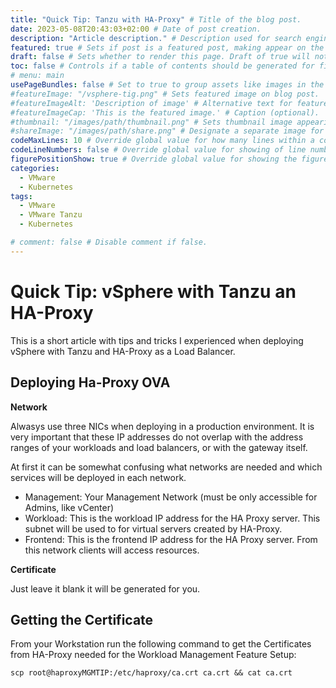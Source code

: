```yaml
---
title: "Quick Tip: Tanzu with HA-Proxy" # Title of the blog post.
date: 2023-05-08T20:43:03+02:00 # Date of post creation.
description: "Article description." # Description used for search engine.
featured: true # Sets if post is a featured post, making appear on the home page side bar.
draft: false # Sets whether to render this page. Draft of true will not be rendered.
toc: false # Controls if a table of contents should be generated for first-level links automatically.
# menu: main
usePageBundles: false # Set to true to group assets like images in the same folder as this post.
#featureImage: "/vsphere-tig.png" # Sets featured image on blog post.
#featureImageAlt: 'Description of image' # Alternative text for featured image.
#featureImageCap: 'This is the featured image.' # Caption (optional).
#thumbnail: "/images/path/thumbnail.png" # Sets thumbnail image appearing inside card on homepage.
#shareImage: "/images/path/share.png" # Designate a separate image for social media sharing.
codeMaxLines: 10 # Override global value for how many lines within a code block before auto-collapsing.
codeLineNumbers: false # Override global value for showing of line numbers within code block.
figurePositionShow: true # Override global value for showing the figure label.
categories:
  - VMware
  - Kubernetes
tags:
  - VMware 
  - VMware Tanzu
  - Kubernetes

# comment: false # Disable comment if false.
---
```


# Quick Tip: vSphere with Tanzu an HA-Proxy

This is a short article with tips and tricks I experienced when deploying vSphere with Tanzu and HA-Proxy as a Load Balancer.

## Deploying Ha-Proxy OVA

**Network**
 
Alwasys use three NICs when deploying in a production environment. It is very important that these  IP addresses do not overlap with the address ranges of your workloads and load balancers, or with the gateway itself.

At first it can be somewhat confusing what networks are needed and which services will be deployed in each network.

- Management: Your Management Network (must be only accessible for Admins, like vCenter)
- Workload: This is the workload IP address for the HA Proxy server. This subnet will be used to for virtual servers created by HA-Proxy. 
- Frontend: This is the frontend IP address for the HA Proxy server. From this network clients will access resources.

**Certificate**

Just leave it blank it will be generated for you.

## Getting the Certificate

From your Workstation run the following command to get the Certificates from HA-Proxy needed for the Workload Management Feature Setup:

```
scp root@haproxyMGMTIP:/etc/haproxy/ca.crt ca.crt && cat ca.crt
```